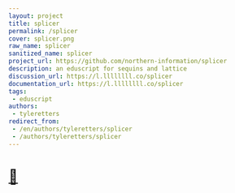 ```yaml
---
layout: project
title: splicer
permalink: /splicer
cover: splicer.png
raw_name: splicer
sanitized_name: splicer
project_url: https://github.com/northern-information/splicer
description: an eduscript for sequins and lattice
discussion_url: https://l.llllllll.co/splicer
documentation_url: https://l.llllllll.co/splicer
tags:
 - eduscript
authors:
 - tyleretters
redirect_from:
 - /en/authors/tyleretters/splicer
 - /authors/tyleretters/splicer
---
```

# [🧬](https://l.llllllll.co/splicer)
